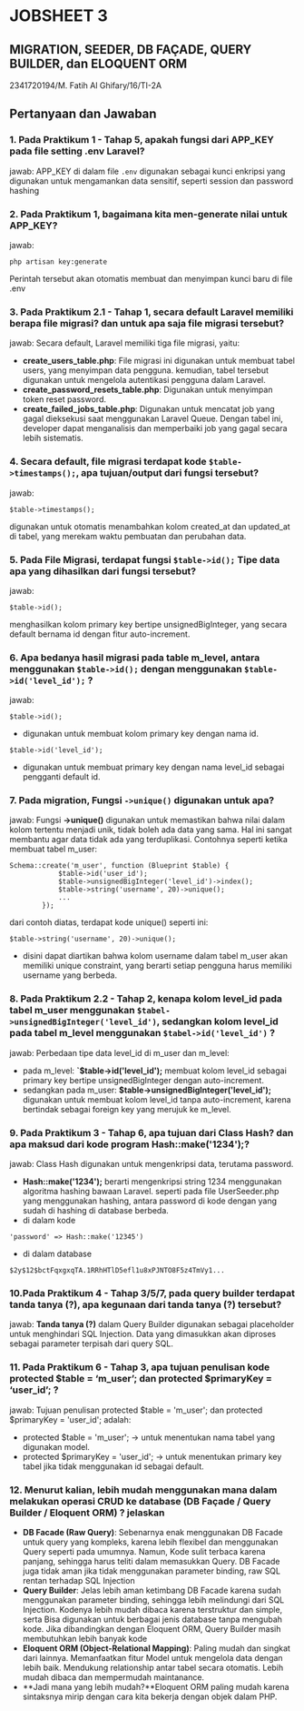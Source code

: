 # JOBSHEET 3
## MIGRATION, SEEDER, DB FAÇADE, QUERY BUILDER, dan ELOQUENT ORM
2341720194/M. Fatih Al Ghifary/16/TI-2A

## Pertanyaan dan Jawaban
### 1. Pada Praktikum 1 - Tahap 5, apakah fungsi dari APP_KEY pada file setting .env Laravel?
jawab: APP_KEY di dalam file `.env` digunakan sebagai kunci enkripsi yang digunakan untuk mengamankan data sensitif, seperti session dan password hashing
### 2.  Pada Praktikum 1, bagaimana kita men-generate nilai untuk APP_KEY?
jawab: 
```command
php artisan key:generate
```
Perintah tersebut akan otomatis membuat dan menyimpan kunci baru di file .env
### 3. Pada Praktikum 2.1 - Tahap 1, secara default Laravel memiliki berapa file migrasi? dan untuk apa saja file migrasi tersebut?
jawab: Secara default, Laravel memiliki tiga file migrasi, yaitu:
   - **create_users_table.php**: File migrasi ini digunakan untuk membuat tabel users, yang menyimpan data pengguna. kemudian, tabel tersebut digunakan untuk mengelola autentikasi pengguna dalam Laravel.
   - **create_password_resets_table.php**: Digunakan untuk menyimpan token reset password.
   - **create_failed_jobs_table.php**: Digunakan untuk mencatat job yang gagal dieksekusi saat menggunakan Laravel Queue. Dengan tabel ini, developer dapat menganalisis dan memperbaiki job yang gagal secara lebih sistematis.
### 4. Secara default, file migrasi terdapat kode `$table->timestamps();`, apa tujuan/output dari fungsi tersebut?
jawab: 
```
$table->timestamps(); 
```
digunakan untuk otomatis menambahkan kolom created_at dan updated_at di tabel, yang merekam waktu pembuatan dan perubahan data.
### 5. Pada File Migrasi, terdapat fungsi `$table->id();` Tipe data apa yang dihasilkan dari fungsi tersebut?
jawab: 
```
$table->id();
``` 
menghasilkan kolom primary key bertipe unsignedBigInteger, yang secara default bernama id dengan fitur auto-increment.
### 6. Apa bedanya hasil migrasi pada table m_level, antara menggunakan `$table->id();` dengan menggunakan `$table->id('level_id');` ?
jawab: 
```
$table->id();
``` 
- digunakan untuk membuat kolom primary key dengan nama id.
```
$table->id('level_id');
```
- digunakan untuk membuat primary key dengan nama level_id sebagai pengganti default id.
### 7. Pada migration, Fungsi `->unique()` digunakan untuk apa?
jawab: Fungsi **->unique()** digunakan untuk memastikan bahwa nilai dalam kolom tertentu menjadi unik, tidak boleh ada data yang sama. Hal ini sangat membantu agar data tidak ada yang terduplikasi. Contohnya seperti ketika membuat tabel m_user:
```
Schema::create('m_user', function (Blueprint $table) {
            $table->id('user_id');
            $table->unsignedBigInteger('level_id')->index();
            $table->string('username', 20)->unique();
            ...
        });
```
dari contoh diatas, terdapat kode unique() seperti ini:
```
$table->string('username', 20)->unique();
```
- disini dapat diartikan bahwa kolom username dalam tabel m_user akan memiliki unique constraint, yang berarti setiap pengguna harus memiliki username yang berbeda.
### 8. Pada Praktikum 2.2 - Tahap 2, kenapa kolom level_id pada tabel m_user menggunakan `$tabel->unsignedBigInteger('level_id')`, sedangkan kolom level_id pada tabel m_level menggunakan `$tabel->id('level_id')` ?
jawab: Perbedaan tipe data level_id di m_user dan m_level:
- pada m_level: **`$table->id('level_id');** membuat kolom level_id sebagai primary key bertipe unsignedBigInteger dengan auto-increment.
- sedangkan pada m_user: **$table->unsignedBigInteger('level_id');** digunakan untuk membuat kolom level_id tanpa auto-increment, karena bertindak sebagai foreign key yang merujuk ke m_level.
### 9. Pada Praktikum 3 - Tahap 6, apa tujuan dari Class Hash? dan apa maksud dari kode program Hash::make('1234');?
jawab: Class Hash digunakan untuk mengenkripsi data, terutama password.
- **Hash::make('1234');** berarti mengenkripsi string 1234 menggunakan algoritma hashing bawaan Laravel. seperti pada file UserSeeder.php yang menggunakan hashing, antara password di kode dengan yang sudah di hashing di database berbeda.
- di dalam kode
```
'password' => Hash::make('12345')
```
- di dalam database
```
$2y$12$bctFqxgxqTA.1RRhHTlD5efl1u8xPJNTO8F5z4TmVy1...
```
### 10.Pada Praktikum 4 - Tahap 3/5/7, pada query builder terdapat tanda tanya (?), apa kegunaan dari tanda tanya (?) tersebut?
jawab: **Tanda tanya (?)** dalam Query Builder digunakan sebagai placeholder untuk menghindari SQL Injection. Data yang dimasukkan akan diproses sebagai parameter terpisah dari query SQL.
### 11. Pada Praktikum 6 - Tahap 3, apa tujuan penulisan kode protected $table = ‘m_user’; dan protected $primaryKey = ‘user_id’; ?
jawab: Tujuan penulisan protected $table = 'm_user'; dan protected $primaryKey = 'user_id'; adalah:
- protected $table = 'm_user'; → untuk menentukan nama tabel yang digunakan model.
- protected $primaryKey = 'user_id'; → untuk menentukan primary key tabel jika tidak menggunakan id sebagai default.
### 12. Menurut kalian, lebih mudah menggunakan mana dalam melakukan operasi CRUD ke database (DB Façade / Query Builder / Eloquent ORM) ? jelaskan
- **DB Facade (Raw Query)**: Sebenarnya enak menggunakan DB Facade untuk query yang kompleks, karena lebih flexibel dan menggunakan Query seperti pada umumnya. Namun, Kode sulit terbaca karena panjang, sehingga harus teliti dalam memasukkan Query. DB Facade juga tidak aman jika tidak menggunakan parameter binding, raw SQL rentan terhadap SQL Injection
- **Query Builder**: Jelas lebih aman ketimbang DB Facade karena sudah menggunakan parameter binding, sehingga lebih melindungi dari SQL Injection. Kodenya lebih mudah dibaca karena terstruktur dan simple, serta Bisa digunakan untuk berbagai jenis database tanpa mengubah kode. Jika dibandingkan dengan Eloquent ORM, Query Builder masih membutuhkan lebih banyak kode
- **Eloquent ORM (Object-Relational Mapping)**: Paling mudah dan singkat dari lainnya. Memanfaatkan fitur Model untuk mengelola data dengan lebih baik. Mendukung relationship antar tabel secara otomatis. Lebih mudah dibaca dan mempermudah maintanance.
- **Jadi mana yang lebih mudah?**Eloquent ORM paling mudah karena sintaksnya mirip dengan cara kita bekerja dengan objek dalam PHP.
